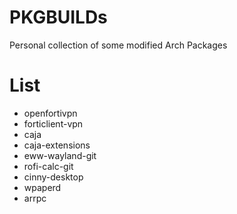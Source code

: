 # PKGBUILDs

Personal collection of some modified Arch Packages

# List

- openfortivpn
- forticlient-vpn
- caja
- caja-extensions
- eww-wayland-git
- rofi-calc-git
- cinny-desktop
- wpaperd
- arrpc
